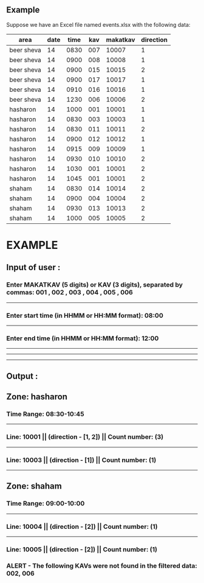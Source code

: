 
## Example

Suppose we have an Excel file named events.xlsx with the following data:

| area       | date | time | kav | makatkav | direction |
|------------|------|------|-----|----------|-----------|
| beer sheva | 14   | 0830 | 007 | 10007    | 1         |
| beer sheva | 14   | 0900 | 008 | 10008    | 1         |
| beer sheva | 14   | 0900 | 015 | 10015    | 2         |
| beer sheva | 14   | 0900 | 017 | 10017    | 1         |
| beer sheva | 14   | 0910 | 016 | 10016    | 1         |
| beer sheva | 14   | 1230 | 006 | 10006    | 2         |
| hasharon   | 14   | 1000 | 001 | 10001    | 1         |
| hasharon   | 14   | 0830 | 003 | 10003    | 1         |
| hasharon   | 14   | 0830 | 011 | 10011    | 2         |
| hasharon   | 14   | 0900 | 012 | 10012    | 1         |
| hasharon   | 14   | 0915 | 009 | 10009    | 1         |
| hasharon   | 14   | 0930 | 010 | 10010    | 2         |
| hasharon   | 14   | 1030 | 001 | 10001    | 2         |
| hasharon   | 14   | 1045 | 001 | 10001    | 2         |
| shaham     | 14   | 0830 | 014 | 10014    | 2         |
| shaham     | 14   | 0900 | 004 | 10004    | 2         |
| shaham     | 14   | 0930 | 013 | 10013    | 2         |
| shaham     | 14   | 1000 | 005 | 10005    | 2         |


# EXAMPLE 

## Input of user :

### Enter MAKATKAV (5 digits) or KAV (3 digits), separated by commas:  001 , 002 , 003 , 004 , 005 , 006
---
### Enter start time (in HHMM or HH:MM format): 08:00
---
### Enter end time (in HHMM or HH:MM format): 12:00

---
---
---
## Output : 

## Zone: hasharon

### Time Range: 08:30-10:45
---
### Line: 10001  ||  (direction - [1, 2]) || Count number: (3)
---
### Line: 10003  ||  (direction - [1]) || Count number: (1)
 ----------------------------------- 


## Zone: shaham

### Time Range: 09:00-10:00
---
### Line: 10004  ||  (direction - [2]) || Count number: (1)
---
### Line: 10005  ||  (direction - [2]) || Count number: (1)



### ALERT - The following KAVs were not found in the filtered data: 002, 006



